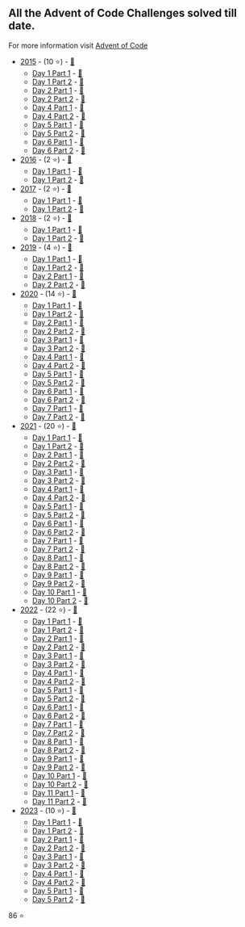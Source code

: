 ## All the Advent of Code Challenges solved till date.
For more information visit [Advent of Code](https://adventofcode.com/)

* [2015](2015) - (10 ⭐️) - [🔗](https://adventofcode.com/2015/)
  * [Day 1 Part 1](2015/day-1.1.py) - [🔗](https://adventofcode.com/2015/day/1)
  * [Day 1 Part 2](2015/day-1.2.py) - [🔗](https://adventofcode.com/2015/day/1#part2)
  * [Day 2 Part 1](2015/day-2.1.py) - [🔗](https://adventofcode.com/2015/day/2)
  * [Day 2 Part 2](2015/day-2.2.py) - [🔗](https://adventofcode.com/2015/day/2#part2)
  * [Day 4 Part 1](2015/day-4.1.py) - [🔗](https://adventofcode.com/2015/day/4)
  * [Day 4 Part 2](2015/day-4.2.py) - [🔗](https://adventofcode.com/2015/day/4#part2)
  * [Day 5 Part 1](2015/day-5.1.py) - [🔗](https://adventofcode.com/2015/day/5)
  * [Day 5 Part 2](2015/day-5.2.py) - [🔗](https://adventofcode.com/2015/day/5#part2)
  * [Day 6 Part 1](2015/day-6.1.py) - [🔗](https://adventofcode.com/2015/day/6)
  * [Day 6 Part 2](2015/day-6.2.py) - [🔗](https://adventofcode.com/2015/day/6#part2)
* [2016](2016) - (2 ⭐️) - [🔗](https://adventofcode.com/2016/)
  * [Day 1 Part 1](2016/day-1.1.py) - [🔗](https://adventofcode.com/2016/day/1)
  * [Day 1 Part 2](2016/day-1.2.py) - [🔗](https://adventofcode.com/2016/day/1#part2)
* [2017](2017) - (2 ⭐️) - [🔗](https://adventofcode.com/2017/)
  * [Day 1 Part 1](2017/day-1.1.py) - [🔗](https://adventofcode.com/2017/day/1)
  * [Day 1 Part 2](2017/day-1.2.py) - [🔗](https://adventofcode.com/2017/day/1#part2)
* [2018](2018) - (2 ⭐️) - [🔗](https://adventofcode.com/2018/)
  * [Day 1 Part 1](2018/day-1.1.py) - [🔗](https://adventofcode.com/2018/day/1)
  * [Day 1 Part 2](2018/day-1.2.py) - [🔗](https://adventofcode.com/2018/day/1#part2)
* [2019](2019) - (4 ⭐️) - [🔗](https://adventofcode.com/2019/)
  * [Day 1 Part 1](2019/day-1.1.py) - [🔗](https://adventofcode.com/2019/day/1)
  * [Day 1 Part 2](2019/day-1.2.py) - [🔗](https://adventofcode.com/2019/day/1#part2)
  * [Day 2 Part 1](2019/day-2.1.py) - [🔗](https://adventofcode.com/2019/day/2)
  * [Day 2 Part 2](2019/day-2.2.py) - [🔗](https://adventofcode.com/2019/day/2#part2)
* [2020](2020) - (14 ⭐️) - [🔗](https://adventofcode.com/2020/)
  * [Day 1 Part 1](2020/day-1.1.py) - [🔗](https://adventofcode.com/2020/day/1)
  * [Day 1 Part 2](2020/day-1.2.py) - [🔗](https://adventofcode.com/2020/day/1#part2)
  * [Day 2 Part 1](2020/day-2.1.py) - [🔗](https://adventofcode.com/2020/day/2)
  * [Day 2 Part 2](2020/day-2.2.py) - [🔗](https://adventofcode.com/2020/day/2#part2)
  * [Day 3 Part 1](2020/day-3.1.py) - [🔗](https://adventofcode.com/2020/day/3)
  * [Day 3 Part 2](2020/day-3.2.py) - [🔗](https://adventofcode.com/2020/day/3#part2)
  * [Day 4 Part 1](2020/day-4.1.py) - [🔗](https://adventofcode.com/2020/day/4)
  * [Day 4 Part 2](2020/day-4.2.py) - [🔗](https://adventofcode.com/2020/day/4#part2)
  * [Day 5 Part 1](2020/day-5.1.py) - [🔗](https://adventofcode.com/2020/day/5)
  * [Day 5 Part 2](2020/day-5.2.py) - [🔗](https://adventofcode.com/2020/day/5#part2)
  * [Day 6 Part 1](2020/day-6.1.py) - [🔗](https://adventofcode.com/2020/day/6)
  * [Day 6 Part 2](2020/day-6.2.py) - [🔗](https://adventofcode.com/2020/day/6#part2)
  * [Day 7 Part 1](2020/day-7.1.py) - [🔗](https://adventofcode.com/2020/day/7)
  * [Day 7 Part 2](2020/day-7.2.py) - [🔗](https://adventofcode.com/2020/day/7#part2)
* [2021](2021) - (20 ⭐️) - [🔗](https://adventofcode.com/2021/)
  * [Day 1 Part 1](2021/day-1.1.py) - [🔗](https://adventofcode.com/2021/day/1)
  * [Day 1 Part 2](2021/day-1.2.py) - [🔗](https://adventofcode.com/2021/day/1#part2)
  * [Day 2 Part 1](2021/day-2.1.py) - [🔗](https://adventofcode.com/2021/day/2)
  * [Day 2 Part 2](2021/day-2.2.py) - [🔗](https://adventofcode.com/2021/day/2#part2)
  * [Day 3 Part 1](2021/day-3.1.py) - [🔗](https://adventofcode.com/2021/day/3)
  * [Day 3 Part 2](2021/day-3.2.py) - [🔗](https://adventofcode.com/2021/day/3#part2)
  * [Day 4 Part 1](2021/day-4.1.py) - [🔗](https://adventofcode.com/2021/day/4)
  * [Day 4 Part 2](2021/day-4.2.py) - [🔗](https://adventofcode.com/2021/day/4#part2)
  * [Day 5 Part 1](2021/day-5.1.py) - [🔗](https://adventofcode.com/2021/day/5)
  * [Day 5 Part 2](2021/day-5.2.py) - [🔗](https://adventofcode.com/2021/day/5#part2)
  * [Day 6 Part 1](2021/day-6.1.py) - [🔗](https://adventofcode.com/2021/day/6)
  * [Day 6 Part 2](2021/day-6.2.py) - [🔗](https://adventofcode.com/2021/day/6#part2)
  * [Day 7 Part 1](2021/day-7.1.py) - [🔗](https://adventofcode.com/2021/day/7)
  * [Day 7 Part 2](2021/day-7.2.py) - [🔗](https://adventofcode.com/2021/day/7#part2)
  * [Day 8 Part 1](2021/day-8.1.py) - [🔗](https://adventofcode.com/2021/day/8)
  * [Day 8 Part 2](2021/day-8.2.py) - [🔗](https://adventofcode.com/2021/day/8#part2)
  * [Day 9 Part 1](2021/day-9.1.py) - [🔗](https://adventofcode.com/2021/day/9)
  * [Day 9 Part 2](2021/day-9.2.py) - [🔗](https://adventofcode.com/2021/day/9#part2)
  * [Day 10 Part 1](2021/day-10.1.py) - [🔗](https://adventofcode.com/2021/day/10)
  * [Day 10 Part 2](2021/day-10.2.py) - [🔗](https://adventofcode.com/2021/day/10#part2)
* [2022](2022) - (22 ⭐️) - [🔗](https://adventofcode.com/2022/)
  * [Day 1 Part 1](2022/day-1.1.py) - [🔗](https://adventofcode.com/2022/day/1)
  * [Day 1 Part 2](2022/day-1.2.py) - [🔗](https://adventofcode.com/2022/day/1#part2)
  * [Day 2 Part 1](2022/day-2.1.py) - [🔗](https://adventofcode.com/2022/day/2)
  * [Day 2 Part 2](2022/day-2.2.py) - [🔗](https://adventofcode.com/2022/day/2#part2)
  * [Day 3 Part 1](2022/day-3.1.py) - [🔗](https://adventofcode.com/2022/day/3)
  * [Day 3 Part 2](2022/day-3.2.py) - [🔗](https://adventofcode.com/2022/day/3#part2)
  * [Day 4 Part 1](2022/day-4.1.py) - [🔗](https://adventofcode.com/2022/day/4)
  * [Day 4 Part 2](2022/day-4.2.py) - [🔗](https://adventofcode.com/2022/day/4#part2)
  * [Day 5 Part 1](2022/day-5.1.py) - [🔗](https://adventofcode.com/2022/day/5)
  * [Day 5 Part 2](2022/day-5.2.py) - [🔗](https://adventofcode.com/2022/day/5#part2)
  * [Day 6 Part 1](2022/day-6.1.py) - [🔗](https://adventofcode.com/2022/day/6)
  * [Day 6 Part 2](2022/day-6.2.py) - [🔗](https://adventofcode.com/2022/day/6#part2)
  * [Day 7 Part 1](2022/day-7.1.py) - [🔗](https://adventofcode.com/2022/day/7)
  * [Day 7 Part 2](2022/day-7.2.py) - [🔗](https://adventofcode.com/2022/day/7#part2)
  * [Day 8 Part 1](2022/day-8.1.py) - [🔗](https://adventofcode.com/2022/day/8)
  * [Day 8 Part 2](2022/day-8.2.py) - [🔗](https://adventofcode.com/2022/day/8#part2)
  * [Day 9 Part 1](2022/day-9.1.py) - [🔗](https://adventofcode.com/2022/day/9)
  * [Day 9 Part 2](2022/day-9.2.py) - [🔗](https://adventofcode.com/2022/day/9#part2)
  * [Day 10 Part 1](2022/day-10.1.py) - [🔗](https://adventofcode.com/2022/day/10)
  * [Day 10 Part 2](2022/day-10.2.py) - [🔗](https://adventofcode.com/2022/day/10#part2)
  * [Day 11 Part 1](2022/day-11.1.py) - [🔗](https://adventofcode.com/2022/day/11)
  * [Day 11 Part 2](2022/day-11.2.py) - [🔗](https://adventofcode.com/2022/day/11#part2)
* [2023](2023) - (10 ⭐️) - [🔗](https://adventofcode.com/2023/)
  * [Day 1 Part 1](2023/day-1.1.py) - [🔗](https://adventofcode.com/2023/day/1)
  * [Day 1 Part 2](2023/day-1.2.py) - [🔗](https://adventofcode.com/2023/day/1#part2)
  * [Day 2 Part 1](2023/day-2.1.py) - [🔗](https://adventofcode.com/2023/day/2)
  * [Day 2 Part 2](2023/day-2.2.py) - [🔗](https://adventofcode.com/2023/day/2#part2)
  * [Day 3 Part 1](2023/day-3.1.py) - [🔗](https://adventofcode.com/2023/day/3)
  * [Day 3 Part 2](2023/day-3.2.py) - [🔗](https://adventofcode.com/2023/day/3#part2)
  * [Day 4 Part 1](2023/day-4.1.py) - [🔗](https://adventofcode.com/2023/day/4)
  * [Day 4 Part 2](2023/day-4.2.py) - [🔗](https://adventofcode.com/2023/day/4#part2)
  * [Day 5 Part 1](2023/day-5.1.py) - [🔗](https://adventofcode.com/2023/day/5)
  * [Day 5 Part 2](2023/day-5.2.py) - [🔗](https://adventofcode.com/2023/day/5#part2)

86 ⭐️